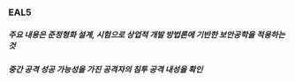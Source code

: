 ### EAL5
##### 주요 내용은 준정형화 설계, 시험으로 상업적 개발 방법론에 기반한 보안공학을 적용하는 것
##### 중간 공격 성공 가능성을 가진 공격자의 침투 공격 내성을 확인
